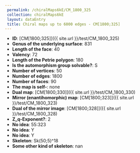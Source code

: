 ```yaml
--- 
 permalink: /chiralMaps6kE/CM_1800_325 
 collection: chiralMaps6kE
 layout: dataEntry
 title: Chiral maps up to 6000 edges - CM[1800;325]
---
```


- **ID**: [CM[1800;325]]({{ site.url }}/test/CM_1800_325)
- **Genus of the underlying surface**: 831
- **Length of the face**: 40
- **Valency**: 72
- **Length of the Petrie polygon**: 180
- **Is the automorphism group solvable?**: S
- **Number of vertices**: 50
- **Number of edges**: 1800
- **Number of faces**: 90
- **The map is self-**: none
- **Dual map**: [CM[1800;330]]({{ site.url }}/test/CM_1800_330)
- **Mirror (enantihomorphic) map**: [CM[1800;323]]({{ site.url }}/test/CM_1800_323)
- **Dual of the mirror image**: [CM[1800;328]]({{ site.url }}/test/CM_1800_328)
- **Z_q-Exponent?**: 2
- **No idea**:  55:323
- **No idea**: Y
- **No idea**: Y
- **Skeleton**: Sk(50;5)^18
- **Some other kind of skeleton**: nan
